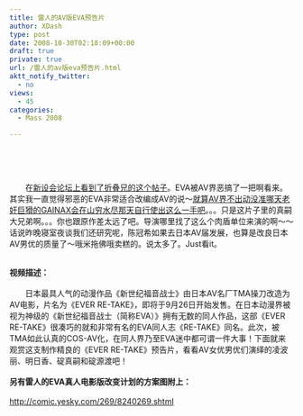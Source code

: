 ```yaml
---
title: 雷人的AV版EVA预告片
author: XDash
type: post
date: 2008-10-30T02:18:09+00:00
draft: true
private: true
url: /雷人的av版eva预告片.html
aktt_notify_twitter:
  - no
views:
  - 45
categories:
  - Mass 2008

---
```

<p style="text-align: center">
  &nbsp;
</p>

<p style="text-align: center">
</p>

<p style="text-align: center">
  &nbsp;
</p>

<p style="text-align: left">
  　　在<a target="_blank" href="http://bbs.newdesigner.org/thread-1913-1-1.html">新设会论坛上看到了折叠兄的这个帖子</a>。EVA被AV界恶搞了一把啊看来。其实我一直觉得邪恶的EVA非常适合改编成AV的说～<u>就算AV界不出动没准哪天老奸巨猾的GAINAX会在山穷水尽那天自行使出这么一手吧</u>。。。只是这片子里的真嗣大兄弟啊。。。你也跟原作差太远了吧。导演哪里找了这么个肉盾单位来演的啊～～话说昨晚寝室夜谈我们还研究呢，陈冠希如果去日本AV届发展，也算是改良日本AV男优的质量了～哦米拖佛哦卖糕的。说太多了。Just看it。
</p>

<div style="text-align: center">
  &nbsp;
</div>

<div style="text-align: left">
  <strong><span class="t" style="line-height: normal; word-wrap: break-word">视频描述：</span></strong>
</div>

<div style="text-align: left">
  &nbsp;
</div>

<div style="text-align: center">
  <p class="gray wordwrap" style="padding-right: 0px; padding-left: 0px; padding-bottom: 0px; margin: 0px; line-height: normal; padding-top: 0px; text-align: left; word-wrap: break-word">
    <span id="videoMEMO" style="line-height: normal; word-wrap: break-word">　　日本最具人气的动漫作品《新世纪福音战士》由日本AV名厂TMA操刀改造为AV电影，片名为《EVER RE-TAKE》，即将于9月26日开始发售。在日本动漫界被视为神级的《新世纪福音战士（简称EVA）》拥有无数的同人作品，这部《EVER RE-TAKE》很凑巧的就和非常有名的EVA同人志《RE-TAKE》同名。此次，被TMA如此认真的COS-AV化，在同人界乃至EVA迷中都可谓一件大事！下面就来观赏这支制作精良的《EVER RE-TAKE》预告片，看看AV女优男优们演绎的凌波丽、明日香、碇真嗣和碇源渡吧！</span>
  </p>
  
  <p class="gray wordwrap" style="padding-right: 0px; padding-left: 0px; padding-bottom: 0px; margin: 0px; line-height: normal; padding-top: 0px; text-align: left; word-wrap: break-word">
    &nbsp;
  </p>
  
  <p class="gray wordwrap" style="padding-right: 0px; padding-left: 0px; padding-bottom: 0px; margin: 0px; line-height: normal; padding-top: 0px; text-align: left; word-wrap: break-word">
    <strong>另有雷人的EVA真人电影版改变计划的方案图附上：</strong>
  </p>
  
  <p class="gray wordwrap" style="padding-right: 0px; padding-left: 0px; padding-bottom: 0px; margin: 0px; line-height: normal; padding-top: 0px; text-align: left; word-wrap: break-word">
    &nbsp;
  </p>
  
  <p class="gray wordwrap" style="padding-right: 0px; padding-left: 0px; padding-bottom: 0px; margin: 0px; line-height: normal; padding-top: 0px; text-align: left; word-wrap: break-word">
    <a href="http://comic.yesky.com/269/8240269.shtml">http://comic.yesky.com/269/8240269.shtml</a>
  </p>
</div>

<p style="text-align: left">
  &nbsp;
</p>